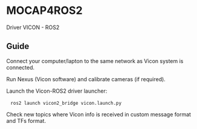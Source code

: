 # MOCAP4ROS2

Driver VICON - ROS2

## Guide

Connect your computer/lapton to the same network as Vicon system is connected.

Run Nexus (Vicon software) and calibrate cameras (if required).

Launch the Vicon-ROS2 driver launcher:

` ` `
ros2 launch vicon2_bridge vicon.launch.py
` ` `

Check new topics where Vicon info is received in custom message format and TFs format.
